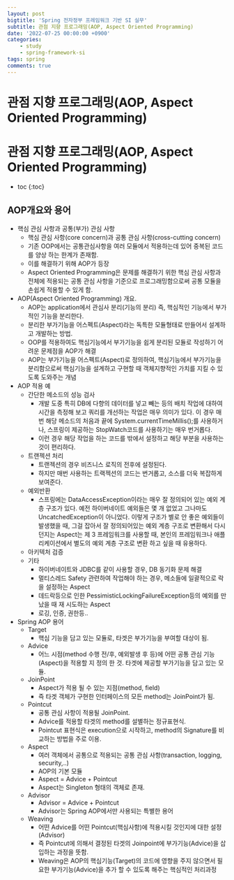 ```yaml
---
layout: post
bigtitle: 'Spring 전자정부 프레임워크 기반 SI 실무'
subtitle: 관점 지향 프로그래밍(AOP, Aspect Oriented Programming)
date: '2022-07-25 00:00:00 +0900'
categories:
    - study
    - spring-framework-si
tags: spring
comments: true
---
```


# 관점 지향 프로그래밍(AOP, Aspect Oriented Programming)

# 관점 지향 프로그래밍(AOP, Aspect Oriented Programming)
* toc
{:toc}

## AOP개요와 용어
+ 핵심 관심 사항과 공통(부가) 관심 사항
  + 핵심 관심 사항(core concern)과 공통 관심 사항(cross-cutting concern)
  + 기존 OOP에서는 공통관심사항을 여러 모듈에서 적용하는데 있어 중복된 코드를 양상 하는 한계가 존재함.
  + 이를 해결하기 위해 AOP가 등장
  + Aspect Oriented Programming은 문제를 해결하기 위한 핵심 관심 사항과 전체에 적용되는 공통 관심 사항을 기준으로 프로그래밍함으로써 공통 모듈을 손쉽게 적용할 수 있게 함.
+ AOP(Aspect Oriented Programming) 개요.
  + AOP는 application에서 관심사 분리(기능의 분리) 즉, 핵심적인 기능에서 부가적인 기능을 분리한다.
  + 분리한 부가기능을 어스펙트(Aspect)라는 독특한 모듈형태로 만들어서 설계하고 개발하는 방법.
  + OOP를 적용하여도 핵심기능에서 부가기능을 쉽게 분리된 모듈로 작성하기 어려운 문제점을 AOP가 해결
  + AOP는 부가기능을 어스펙트(Aspect)로 정의하여, 핵심기능에서 부가기능을 분리함으로써 핵심기능을 설계하고 구현할 때 객체지향적인 가치를 지킬 수 있도록 도와주는 개념
+ AOP 적용 예
  + 간단한 메소드의 성능 검사
    + 개발 도중 특히 DB에 다향의 데이터를 넣고 빼는 등의 배치 작업에 대하여 시간을 측정해 보고 쿼리를 개선하는 작업은 매우 의미가 있다. 이 경우 매번 해당 메소드의 처음과 끝에 System.currentTimeMillis();를 사용하거나,
    스프링이 제공하는 StopWatch코드를 사용하기는 매우 번거롭다.
    + 이런 경우 해당 작업을 하는 코드를 밖에서 설정하고 해당 부분을 사용하는 것이 편리하다.
  + 트랜젝션 처리
    + 트랜젝션의 경우 비즈니스 로직의 전후에 설정된다.
    + 하지만 매번 사용하는 트랙젝션의 코드는 번거롭고, 소스를 더욱 복잡하게 보여준다.
  + 예외반환
    + 스프링에는 DataAccessException이라는 매우 잘 정의되어 있는 예외 계층 구조가 있다. 
    예전 하이버네이트 예외들은 몇 개 없었고 그나마도 UncatchedException이 아니었다.
    이렇게 구조가 별로 안 좋은 예외들이 발생했을 때, 그걸 잡아서 잘 정의되어있는 예외 계층 구조로 변환해서 다시 던지는 Aspect는 제 3 프레임워크를 사용할 때, 본인의 프레임워크나 애플리케이션에서 별도의 예외 계층 구조로 변환 하고 싶을 때 유용하다.
  + 아키텍처 검증
  + 기타
    + 하이버네이트와 JDBC를 같이 사용할 경우, DB 동기화 문제 해결
    + 멀티스레드 Safety 관련하여 작업해야 하는 경우, 메소들에 일괄적으로 락을 설정하는 Aspect
    + 데드락등으로 인한 PessimisticLockingFailureException등의 예외를 만났을 때 재 시도하는 Aspect
    + 로깅, 인증, 권한등..
+ Spring AOP 용어
  + Target
    + 핵심 기능을 담고 있는 모듈로, 타겟은 부가기능을 부여할 대상이 됨.
  + Advice
    + 어느 시점(method 수행 전/후, 예외발생 후 등)에 어떤 공통 관심 기능(Aspect)을 적용할 지 정의 한 것. 타겟에 제공할 부가기능을 담고 있는 모듈.
  + JoinPoint
    + Aspect가 적용 될 수 있는 지점(method, field)
    + 즉 타겟 객체가 구현한 인터페이스의 모든 method는 JoinPoint가 됨.
  + Pointcut
    + 공통 관심 사항이 적용될 JoinPoint.
    + Advice를 적용할 타겟의 method를 설별하는 정규표현식.
    + Pointcut 표현식은 execution으로 시작하고, method의 Signature를 비교하는 방법을 주로 이용.
  + Aspect
    + 여러 객체에서 공통으로 적용되는 공통 관심 사항(transaction, logging, security,..)
    + AOP의 기본 모듈
    + Aspect = Advice + Pointcut
    + Aspect는 Singleton 형태의 객체로 존재.
  + Advisor
    + Advisor = Advice + Pointcut
    + Advisor는 Spring AOP에서만 사용되는 특별한 용어
  + Weaving
    + 어떤 Advice를 어떤 Pointcut(핵심사항)에 적용시킬 것인지에 대한 설정(Advisor)
    + 즉 Pointcut에 의해서 결정된 타겟의 Joinpoint에 부가기능(Advice)을 삽입하는 과정을 뜻함.
    + Weaving은 AOP의 핵심기능(Target)의 코드에 영향을 주지 않으면서 필요한 부가기능(Advice)을 추가 할 수 있도록 해주는 핵심적인 처리과정
